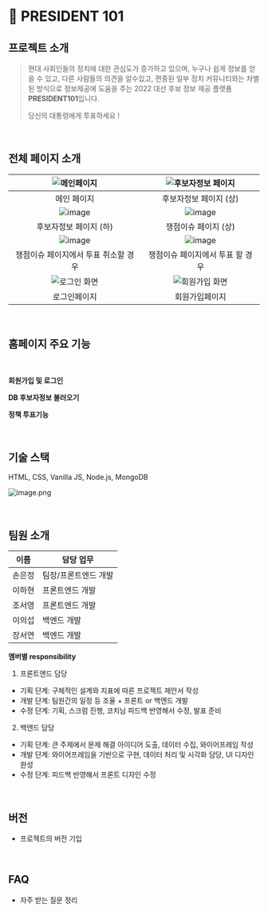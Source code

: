 # 📝 PRESIDENT 101

## 프로젝트 소개

> 현대 사회인들의 정치에 대한 관심도가 증가하고 있으며, 누구나 쉽게 정보를 얻을 수 있고, 다른 사람들의 의견을 알수있고, 편중된 일부 정치 커뮤니티와는 차별된 방식으로 정보제공에 도움을 주는 2022 대선 후보 정보 제공 플랫폼 **PRESIDENT101**입니다.
>
> 당신의 대통령에게 투표하세요 !

<br>

## 전체 페이지 소개

| ![메인페이지](https://i.esdrop.com/d/hsg1hmh1wn5i/bfQBO59RPg.png.thumb)  | ![후보자정보 페이지](https://i.esdrop.com/d/hsg1hmh1wn5i/XEuiyicoyI.png.thumb) |
| :----------------------------------------------------------------------: | :----------------------------------------------------------------------------: |
|                               메인 페이지                                |                             후보자정보 페이지 (상)                             |
|    ![image](https://i.esdrop.com/d/hsg1hmh1wn5i/OC0oaJlca0.png.thumb)    |          ![image](https://i.esdrop.com/d/hsg1hmh1wn5i/o0R0w2TntJ.png)          |
|                          후보자정보 페이지 (하)                          |                              쟁점이슈 페이지 (상)                              |
|       ![image](https://i.esdrop.com/d/hsg1hmh1wn5i/iUHkkZV2jk.png)       |          ![image](https://i.esdrop.com/d/hsg1hmh1wn5i/5KUTXdQAWB.png)          |
|                   쟁점이슈 페이지에서 투표 취소할 경우                   |                        쟁점이슈 페이지에서 투표 할 경우                        |
| ![로그인 화면](https://i.esdrop.com/d/hsg1hmh1wn5i/rHjDvrvmuN.png.thumb) |   ![회원가입 화면](https://i.esdrop.com/d/hsg1hmh1wn5i/URbpzn5px2.png.thumb)   |
|                               로그인페이지                               |                                 회원가입페이지                                 |

<br>

## 홈페이지 주요 기능

<br>

**회원가입 및 로그인**

**DB 후보자정보 불러오기**

**정책 투표기능**

<br>

## 기술 스택

HTML, CSS, Vanilla JS, Node.js, MongoDB

![image.png](https://i.esdrop.com/d/hsg1hmh1wn5i/LOrUbD6dEF.png)

<br>

## 팀원 소개

| 이름   | 담당 업무            |
| ------ | -------------------- |
| 손은정 | 팀장/프론트엔드 개발 |
| 이하현 | 프론트엔드 개발      |
| 조서영 | 프론트엔드 개발      |
| 이의섭 | 백엔드 개발          |
| 장서연 | 백엔드 개발          |

**멤버별 responsibility**

1. 프론트엔드 담당

- 기획 단계: 구체적인 설계와 지표에 따른 프로젝트 제안서 작성
- 개발 단계: 팀원간의 일정 등 조율 + 프론트 or 백엔드 개발
- 수정 단계: 기획, 스크럼 진행, 코치님 피드백 반영해서 수정, 발표 준비

2. 백엔드 담당

- 기획 단계: 큰 주제에서 문제 해결 아이디어 도출, 데이터 수집, 와이어프레임 작성
- 개발 단계: 와이어프레임을 기반으로 구현, 데이터 처리 및 시각화 담당, UI 디자인 완성
- 수정 단계: 피드백 반영해서 프론트 디자인 수정

<br>

## 버전

- 프로젝트의 버전 기입

<br>

## FAQ

- 자주 받는 질문 정리
